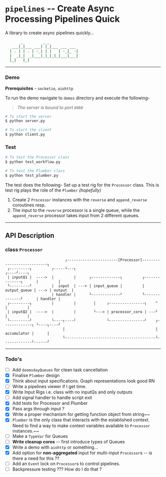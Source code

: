 # `pipelines` -- Create Async Processing Pipelines Quick
A library to create async pipelines quickly...

```bash
       _         _ _             
   ___|_|___ ___| |_|___ ___ ___ 
  | . | | . | -_| | |   | -_|_ -|
  |  _|_|  _|___|_|_|_|_|___|___|
  |_|   |_|                      


```

---------------

### Demo
**Prerequisites** - `socketio`, `aiohttp` 

To run the demo navigate to `demos` directory and execute the following-
> *The server is bound to port `8080`*

```bash
# To start the server
$ python server.py

# To start the client
$ python client.py
```


### Test
```bash
# To test the Processor class 
$ python test_workflow.py

# To test the Plumber class
$ python test_plumber.py
```
The test does the following-
Set up a test rig for the `Processor` class. This is test rig plays the role of the `Plumber` *(hopefully)*
1. Create 2 `Processor` instances with the `reverse` and `append_reverse` coroutines resp.
2. The input to the `reverse` processor is a single queue, while the `append_reverse` processor takes input from 2 different queues.

--------------------

## API Description

### class `Processor`
```
                           ┌-----------------------[Processor]---------------------------┐     
 ┌---------┐         ┌-----└---┐                                                    ┌----┘----┐
 | inputQ1 |  ---->  |         |      ┌-------------┐         ┌--------------┐      |         |
 └---------┘         |  input  | ---> | input_queue |         | output_queue | ---> | output  |
                     | handler |      └-------------┘         └--------------┘      | handler |
 ┌---------┐         |         |        |     ┌----------------┐    ^               |         |
 | inputQ2 |  ---->  |         |        └---> | processor_coro | ---┘               |         |
 └---------┘         └----┐----┘              └----------------┘    ┌-------------┐ └----┐----┘
                          |                                         | accumulator |      |     
                          └-----------------------------------------└-------------┘------┘     
```

-----------------

### Todo's
- [ ]  Add `doomsdayQueues` for clean task cancellation
- [x]  Finalise `Plumber` design
- [x]  Think about input specifications. Graph representations look good RN
- [ ]  Write a pipelines viewer if I get time.
- [x]  Write Input Rigs i.e. class with no inputQs and only outputs 
- [ ]  Add signal handler to handle script exit
- [x]  Add tests for Processor and Plumber
- [x]  Pass args through input ?
- [x]  Write a proper mechanism for getting function object from string~~
- [x]  `Plumber` is the only class that interacts with the established context. Need to find a way to make context variables available to `Processor` instances.~~
- [ ]  Make a `TypeVar` for Queues
- [ ]  **Write cleanup coros** -- first introduce types of Queues
- [x]  Write a demo with `aiohttp` or something...
- [x]  Add option for **non-aggregated** input for multi-input `Processor`s -- is there a need for this ??
- [ ]  Add an `Event` lock on `Processor`s to control pipelines.
- [ ]  Backpressure testing ??? How do I do that ?
